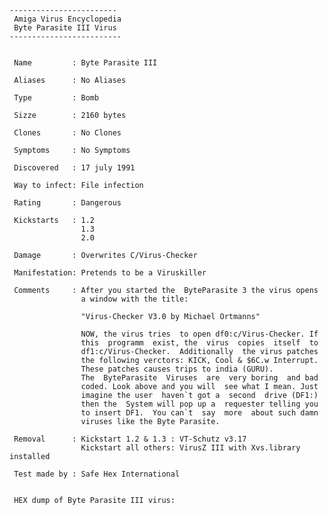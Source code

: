     ------------------------
     Amiga Virus Encyclopedia
     Byte Parasite III Virus
    -------------------------


     Name         : Byte Parasite III

     Aliases      : No Aliases

     Type         : Bomb
     
     Sizze        : 2160 bytes

     Clones       : No Clones

     Symptoms     : No Symptoms

     Discovered   : 17 july 1991

     Way to infect: File infection

     Rating       : Dangerous

     Kickstarts   : 1.2
                    1.3
                    2.0

     Damage       : Overwrites C/Virus-Checker

     Manifestation: Pretends to be a Viruskiller

     Comments     : After you started the  ByteParasite 3 the virus opens
                    a window with the title:

                    "Virus-Checker V3.0 by Michael Ortmanns"

                    NOW, the virus tries  to open df0:c/Virus-Checker. If
                    this  programm  exist, the  virus  copies  itself  to
                    df1:c/Virus-Checker.  Additionally  the virus patches
                    the following verctors: KICK, Cool & $6C.w Interrupt.
                    These patches causes trips to india (GURU).
                    The  ByteParasite  Viruses  are  very boring  and bad 
                    coded. Look above and you will  see what I mean. Just
                    imagine the user  haven`t got a  second  drive (DF1:)
                    then the  System will pop up a  requester telling you
                    to insert DF1.  You can`t  say  more  about such damn
                    viruses like the Byte Parasite.

     Removal      : Kickstart 1.2 & 1.3 : VT-Schutz v3.17
                    Kickstart all others: VirusZ III with Xvs.library installed
 
     Test made by : Safe Hex International 
     

     HEX dump of Byte Parasite III virus:
     
